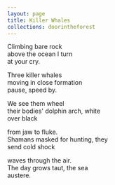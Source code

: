 ```yaml
---
layout: page
title: Killer Whales
collections: doorintheforest
---
```


<p>Climbing bare rock <br>
above the ocean I turn <br>
at your cry.</p>
<p>Three killer whales<br>
moving in close formation <br>
pause, speed by.</p>
<p>We see them wheel<br>
their bodies' dolphin arch, white <br>
over black</p>
<p>from jaw to fluke.<br>
Shamans masked for hunting, they <br>
send cold shock</p>
<p>waves through the air.<br>
The day grows taut, the sea <br>
austere.</p>
